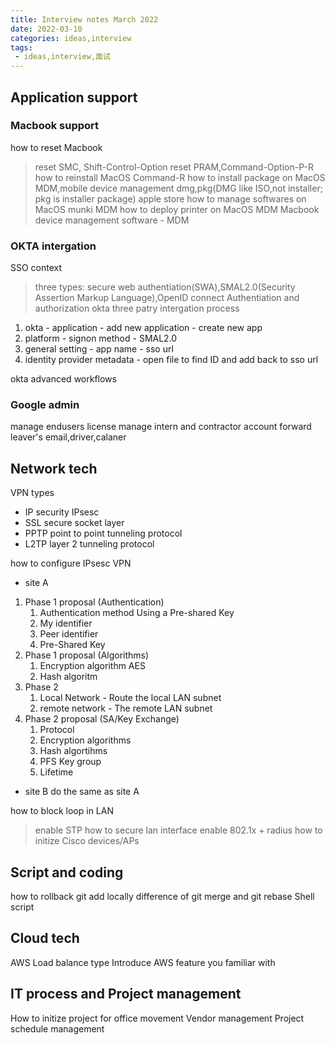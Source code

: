 ```yaml
---
title: Interview notes March 2022
date: 2022-03-10
categories: ideas,interview
tags: 
 - ideas,interview,面试
---
```


## Application support 

### Macbook support
how to reset Macbook
> reset SMC, Shift-Control-Option
> reset PRAM,Command-Option-P-R
how to reinstall MacOS
> Command-R
how to install package on MacOS
> MDM,mobile device management
> dmg,pkg(DMG like ISO,not installer; pkg is installer package)
> apple store
how to manage softwares on MacOS
> munki 
> MDM
how to deploy printer on MacOS
> MDM
Macbook device management software - MDM

### OKTA intergation 
SSO context
> three types: secure web authentiation(SWA),SMAL2.0(Security Assertion Markup Language),OpenID connect
> Authentiation and authorization 
okta three patry intergation process
1. okta - application - add new application - create new app
2. platform - signon method - SMAL2.0 
3. general setting - app name - sso url 
4. identity provider metadata - open file to find ID and add back to sso url
   
okta advanced workflows
### Google admin
manage endusers license
manage intern and contractor account
forward leaver's email,driver,calaner 

## Network tech
VPN types
* IP security IPsesc
* SSL secure socket layer
* PPTP  point to point tunneling protocol
* L2TP layer 2 tunneling protocol 
  
how to configure IPsesc VPN
* site A
1. Phase 1 proposal (Authentication)
   1. Authentication method Using a Pre-shared Key
   2. My identifier
   3. Peer identifier
   4. Pre-Shared Key
2. Phase 1 proposal (Algorithms)
   1. Encryption algorithm AES
   2. Hash algoritm
3. Phase 2
   1. Local Network - Route the local LAN subnet
   2. remote network - The remote LAN subnet
4. Phase 2 proposal (SA/Key Exchange)
   1. Protocol
   2. Encryption algorithms
   3. Hash algortihms
   4. PFS Key group
   5. Lifetime
* site B
do the same as site A

how to block loop in LAN
> enable STP 
how to secure lan interface 
> enable 802.1x + radius
how to initize Cisco devices/APs
## Script and coding

how to rollback git add locally
difference of git merge and git rebase
Shell script

## Cloud tech

AWS Load balance type
Introduce AWS feature you familiar with

## IT process and Project management

How to initize project for office movement
Vendor management
Project schedule management
